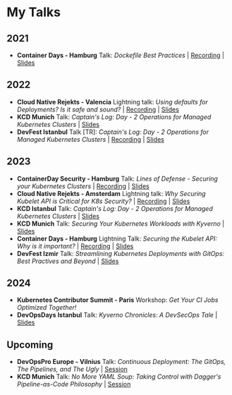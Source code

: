 # My Talks

## 2021

- **Container Days - Hamburg** Talk: *Dockefile Best Practices* | [Recording](https://www.youtube.com/watch?v=YctGSW2C9iw) | [Slides](./slides/KOksay-2021-ContainerDays.pdf)

## 2022

- **Cloud Native Rejekts - Valencia** Lightning talk: *Using defaults for Deployments? Is it safe and sound?* | [Recording](https://www.youtube.com/watch?v=TZZs6rd1QHA) | [Slides](./slides/KOksay-2022-CloudNativeRejekts.pdf)
- **KCD Munich** Talk: *Captain's Log: Day - 2 Operations for Managed Kubernetes Clusters* | [Slides](./slides/KOksay-2022-KCDMunich.pdf)
- **DevFest Istanbul** Talk [TR]: *Captain's Log: Day - 2 Operations for Managed Kubernetes Clusters* | [Recording](https://www.youtube.com/watch?v=0W3LGzEK3GE) | [Slides](./slides/KOksay-2022-DevFestIstanbul.pdf)

## 2023

- **ContainerDay Security - Hamburg** Talk: *Lines of Defense - Securing your Kubernetes Clusters* | [Recording](https://www.youtube.com/watch?v=Os1rW4NMCXs) | [Slides](./slides/KOksay-2023-ContainerDaySecurity.pdf)
- **Cloud Native Rejekts - Amsterdam** Lightning talk: *Why Securing Kubelet API is Critical for K8s Security?* | [Recording](https://www.youtube.com/watch?v=7cztN04cwbw) | [Slides](./slides/KOksay-2023-CloudNativeRejekts.pdf)
- **KCD Istanbul** Talk: *Captain's Log: Day - 2 Operations for Managed Kubernetes Clusters* | [Slides](./slides/KOksay-2023-KCDIstanbul.pdf)
- **KCD Munich** Talk: *Securing Your Kubernetes Workloads with Kyverno* | [Slides](./slides/KOksay-2023-KCDMunich.pdf)
- **Container Days - Hamburg** Lightning Talk: *Securing the Kubelet API: Why is it important?* | [Recording](https://www.youtube.com/watch?v=IoZcHstiv2M) | [Slides](./slides/KOksay-2023-ContainerDays.pdf)
- **DevFest Izmir** Talk: *Streamlining Kubernetes Deployments with GitOps: Best Practives and Beyond* | [Slides](./slides/KOksay-2023-DevFestIzmir.pdf)

## 2024

- **Kubernetes Contributor Summit - Paris** Workshop: *Get Your CI Jobs Optimized Together!*
- **DevOpsDays Istanbul** Talk: *Kyverno Chronicles: A DevSecOps Tale* | [Slides](./slides/KOksay-2024-DevOpsDaysIstanbul.pdf)

## Upcoming
- **DevOpsPro Europe - Vilnius** Talk: *Continuous Deployment: The GitOps, The Pipelines, and The Ugly* | [Session](https://events.pinetool.ai/3152/#sessions/104764)
- **KCD Munich** Talk: *No More YAML Soup: Taking Control with Dagger's Pipeline-as-Code Philosophy* | [Session](https://www.kcdmunich.de/schedule/)





